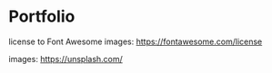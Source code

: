# Portfolio

license to Font Awesome images:
https://fontawesome.com/license

images:
https://unsplash.com/
